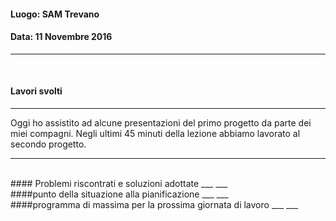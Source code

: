 #### Luogo: SAM Trevano
#### Data: 11 Novembre 2016
___
<br>

#### Lavori svolti
___
Oggi ho assistito ad alcune presentazioni del primo progetto da parte dei miei compagni.
Negli ultimi 45 minuti della lezione abbiamo lavorato al secondo progetto.
___
<br>
#### Problemi riscontrati e soluzioni adottate
___
___
<br>
####punto della situazione alla pianificazione
___
___
<br>
####programma di massima per la prossima giornata di lavoro
___
___